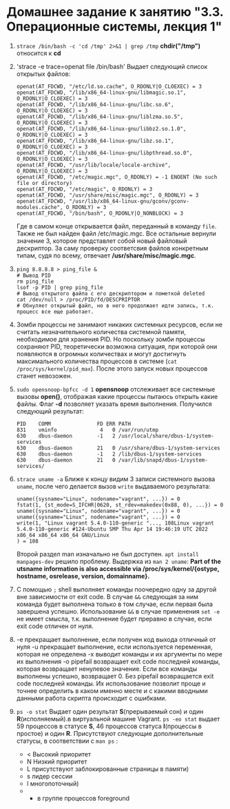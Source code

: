 # Домашнее задание к занятию "3.3. Операционные системы, лекция 1"

1. `strace /bin/bash -c 'cd /tmp' 2>&1 | grep /tmp`
   **chdir("/tmp")** относится к **cd**

2. 'strace -e trace=openat file /bin/bash'
   Выдает следующий список открытых файлов:
   ```
   openat(AT_FDCWD, "/etc/ld.so.cache", O_RDONLY|O_CLOEXEC) = 3
   openat(AT_FDCWD, "/lib/x86_64-linux-gnu/libmagic.so.1", O_RDONLY|O_CLOEXEC) = 3
   openat(AT_FDCWD, "/lib/x86_64-linux-gnu/libc.so.6", O_RDONLY|O_CLOEXEC) = 3
   openat(AT_FDCWD, "/lib/x86_64-linux-gnu/liblzma.so.5", O_RDONLY|O_CLOEXEC) = 3
   openat(AT_FDCWD, "/lib/x86_64-linux-gnu/libbz2.so.1.0", O_RDONLY|O_CLOEXEC) = 3
   openat(AT_FDCWD, "/lib/x86_64-linux-gnu/libz.so.1", O_RDONLY|O_CLOEXEC) = 3
   openat(AT_FDCWD, "/lib/x86_64-linux-gnu/libpthread.so.0", O_RDONLY|O_CLOEXEC) = 3
   openat(AT_FDCWD, "/usr/lib/locale/locale-archive", O_RDONLY|O_CLOEXEC) = 3
   openat(AT_FDCWD, "/etc/magic.mgc", O_RDONLY) = -1 ENOENT (No such file or directory)
   openat(AT_FDCWD, "/etc/magic", O_RDONLY) = 3
   openat(AT_FDCWD, "/usr/share/misc/magic.mgc", O_RDONLY) = 3
   openat(AT_FDCWD, "/usr/lib/x86_64-linux-gnu/gconv/gconv-modules.cache", O_RDONLY) = 3
   openat(AT_FDCWD, "/bin/bash", O_RDONLY|O_NONBLOCK) = 3
   ```
   Где в самом конце открывается файл, переданный в команду `file`. Также не был найден файл /etc/magic.mgc. Все остальные вернули значение 3, которое представлет собой новый файловый дескриптор.
   За саму проверку соответсвия файлов конкретным типам, судя по всему, отвечает **/usr/share/misc/magic.mgc**.
3. 
   ```
   ping 8.8.8.8 > ping_file & 
   # Вывод PID
   rm ping_file
   lsof -p PID | grep ping_file
   # Вывод открытого файла с его дескриптором и пометкой deleted
   cat /dev/null > /proc/PID/fd/DESCPRIPTOR
   # Обнуляет открытый файл, но в него продолжает идти запись, т.к. процесс все еще работает.
   ```

4. Зомби процессы не занимают никаких системных ресурсов, если не считать незначительного количества системной памяти, необходимое для хранения PID.
   Но поскольку зомби процессы сохраняют PID, теоретически возможна ситуация, при которой они появляются в огромных количествах и могут достигнуть максимального количества процессов в системе (`cat /proc/sys/kernel/pid_max`). После этого запуск новых процессов станет невозожен.
   
5. `sudo opensnoop-bpfcc -d 1`
   **opensnoop** отслеживает все системные вызовы **open()**, отображая какие процессы пытаюсь открыть какие файлы. Флаг **-d** позволяет указать  время выполнения. Получился следующий результат:
   ```
   PID    COMM               FD ERR PATH
   831    vminfo              4   0 /var/run/utmp
   630    dbus-daemon        -1   2 /usr/local/share/dbus-1/system-services
   630    dbus-daemon        21   0 /usr/share/dbus-1/system-services
   630    dbus-daemon        -1   2 /lib/dbus-1/system-services
   630    dbus-daemon        21   0 /var/lib/snapd/dbus-1/system-services/
   ```
	
6. `strace uname -a`
   Ближе к концу видим 3 записи системного вызова `uname`, после чего делается вызов `write` выдаваемого результата:
   ```
   uname({sysname="Linux", nodename="vagrant", ...}) = 0
   fstat(1, {st_mode=S_IFCHR|0620, st_rdev=makedev(0x88, 0), ...}) = 0
   uname({sysname="Linux", nodename="vagrant", ...}) = 0
   uname({sysname="Linux", nodename="vagrant", ...}) = 0
   write(1, "Linux vagrant 5.4.0-110-generic "..., 108Linux vagrant 5.4.0-110-generic #124-Ubuntu SMP Thu Apr 14 19:46:19 UTC 2022 x86_64 x86_64 x86_64 GNU/Linux
   ) = 108
   ```
   Второй раздел man изначально не был доступен. `apt install manpages-dev` решило проблему. Выдержка из `man 2 uname`:
   **Part of the utsname information is also accessible via /proc/sys/kernel/{ostype, hostname, osrelease, version, domainname}.**
   
7. С помощью `;` shell выполняет команды поочередно одну за другой вне зависимости от exit code. В случае `&&` следующая за ним команда будет выполнена только в том случае, если первая была завершена успешно.
   Использование `&&` в случае применения `set -e` не имеет смысла, т.к. выполнение будет преравно в случае, если exit code отличен от нуля.
   
8. -e прекращает выполнение, если получен код выхода отличный от нуля
   -u прекращает выполнение, если используется переменная, которая не определена
   -x выводит команды и их аргументы по мере их выполнения
   -o pipefail возвращает exit code последней команды, которая возвращает ненулевое значение. Если все команды выполнены успешно, возвращает 0. Без pipefail возвращается exit code последней команды.
   Их использование позволит проще и точнее определить в каком именно месте и с какими вводными данными работа скрипта происходит с ошибками.
   
9. `ps -o stat` Выдает один результат **S**(прерываемый сон) и один **R**(исполняемый).в виртуальной машине Vagrant.
   `ps -eo stat` выдает 59 процессов в статусе **S**, 46 процессов статуса **I**(процессы в простое) и один **R**.
   Присутствуют следующие дополнительные статусы, в соответствии с `man ps` :
   - <    Высокий приоритет
   - N    Низкий приоритет
   - L    присутствуют заблокированные страницы в памяти)
   - s    лидер сессии
   - l    многопоточный)
   - +    в группе процессов foreground
   